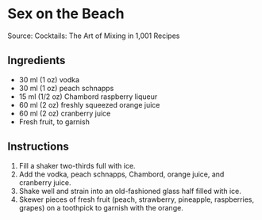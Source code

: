 # Sex on the Beach #

Source: Cocktails: The Art of Mixing in 1,001 Recipes

## Ingredients ##
* 30 ml (1 oz) vodka
* 30 ml (1 oz) peach schnapps
* 15 ml (1/2 oz) Chambord raspberry liqueur
* 60 ml (2 oz) freshly squeezed orange juice
* 60 ml (2 oz) cranberry juice
* Fresh fruit, to garnish

## Instructions ##
1. Fill a shaker two-thirds full with ice.
1. Add the vodka, peach schnapps, Chambord, orange juice, and cranberry juice.
1. Shake well and strain into an old-fashioned glass half filled with ice.
1. Skewer pieces of fresh fruit (peach, strawberry, pineapple, raspberries, grapes) on a toothpick to garnish with the orange.
